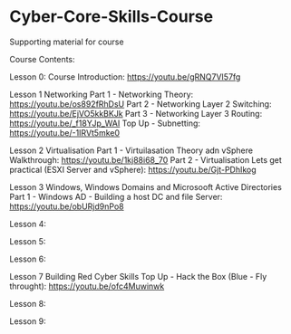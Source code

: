 # Cyber-Core-Skills-Course
Supporting material for course

Course Contents:

Lesson 0: Course Introduction: https://youtu.be/gRNQ7VI57fg

Lesson 1 Networking
Part 1 - Networking Theory: https://youtu.be/os892fRhDsU
Part 2 - Networking Layer 2 Switching: https://youtu.be/EjVO5kkBKJk
Part 3 - Networking Layer 3 Routing: https://youtu.be/_f18YJp_WAI
Top Up - Subnetting: https://youtu.be/-1IRVt5mke0

Lesson 2 Virtualisation
Part 1 - Virtuilasation Theory adn vSphere Walkthrough: https://youtu.be/1kj88i68_70
Part 2 - Virtualisation Lets get practical (ESXI Server and vSphere): https://youtu.be/Gjt-PDhIkog



Lesson 3 Windows, Windows Domains and Microsooft Active Directories
Part 1 - Windows AD - Building a host DC and file Server: https://youtu.be/obURjd9nPo8

Lesson 4:

Lesson 5:

Lesson 6:

Lesson 7 Building Red Cyber Skills
Top Up - Hack the Box (Blue - Fly throught): https://youtu.be/ofc4Muwinwk

Lesson 8:

Lesson 9:
